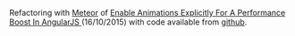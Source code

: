 Refactoring with [Meteor](https://www.meteor.com/) of [Enable Animations Explicitly For A Performance Boost In AngularJS ](http://www.bennadel.com/blog/2935-enable-animations-explicitly-for-a-performance-boost-in-angularjs.htm) (16/10/2015) with code available from [github](https://github.com/bennadel/JavaScript-Demos/tree/master/demos/actively-enable-animations-angularjs).

